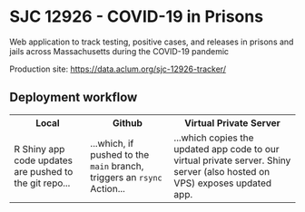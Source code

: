 # SJC 12926 - COVID-19 in Prisons

Web application to track testing, positive cases, and releases in prisons and jails across Massachusetts during the COVID-19 pandemic

Production site: https://data.aclum.org/sjc-12926-tracker/

## Deployment workflow
<table width="300">
  <tr>
    <th> Local </th>
    <th> Github </th>
    <th> Virtual Private Server </th>
  </tr>
  <tr>
    <td> R Shiny app code updates are pushed to the git repo... </td>
    <td> ...which, if pushed to the <code>main</code> branch, triggers an <code>rsync</code> Action...</td>
    <td> ...which copies the updated app code to our virtual private server. Shiny server (also hosted on VPS) exposes updated app. </td>
  </tr>
</table>
